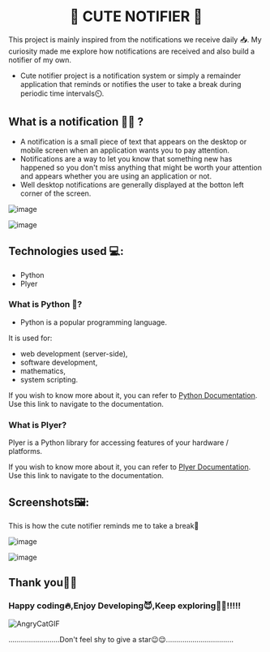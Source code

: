 # <h1 align="center">💌 CUTE NOTIFIER 💌</h1>
This project is mainly inspired from the notifications we receive daily 📥. My curiosity made me explore how notifications are received and also build a notifier of my own.
* Cute notifier project is a notification system or simply a remainder application that reminds or notifies the user to take a break during periodic time intervals⏲️.

## What is a notification 🔔🔔 ?
* A notification is a small piece of text that appears on the desktop or mobile screen when an application wants you to pay attention. 
* Notifications are a way to let you know that something new has happened so you don't miss anything that might be worth your attention and appears whether you are using an application or not.
* Well desktop notifications are generally displayed at the botton left corner of the screen.

![image](https://user-images.githubusercontent.com/104165177/189940845-8502b586-6da3-444d-8d26-6cd7c4c66cf4.png)

![image](https://user-images.githubusercontent.com/104165177/189940978-0f53766f-f7a7-4293-ae17-c0b19e730205.png)

## Technologies used 💻:
* Python
* Plyer

### What is Python 🐍?
* Python is a popular programming language.

It is used for:

* web development (server-side),
* software development,
* mathematics,
* system scripting.

If you wish to know more about it, you can refer to [Python Documentation](https://docs.python.org/3/). Use this link to navigate to the documentation.
### What is Plyer?
Plyer is a Python library for accessing features of your hardware / platforms.

If you wish to know more about it, you can refer to [Plyer Documentation](https://plyer.readthedocs.io/en/latest/). Use this link to navigate to the documentation.

## Screenshots🖼️:

This is how the cute notifier reminds me to take a break🥰

![image](https://user-images.githubusercontent.com/104165177/189942815-dc91c59b-33bb-4c07-b84a-67b00af59592.png)

![image](https://user-images.githubusercontent.com/104165177/189943183-57bebaf5-df50-487c-b51d-e2588696bf05.png)

## Thank you🙏😇

### Happy coding🔥,Enjoy Developing😈,Keep exploring🧗‍♀️!!!!!


![AngryCatGIF](https://user-images.githubusercontent.com/104165177/189944268-31083764-b3b8-4f0a-86b4-830dd44e232b.gif)

.........................Don't feel shy to give a star😉😌.................................

